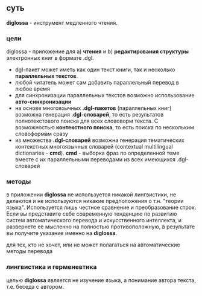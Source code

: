 ## суть

**diglossa** - инструмент медленного чтения.

### цели

diglossa - приложение для a) **чтения** и b) **редактирования структуры** электронных книг в формате .dgl.

- dgl-пакет может иметь как один текст книги, так и несколько **параллельных текстов**.
- любой читатель может сам добавить параллельный перевод в любое время
- для синхронизации параллельных текстов возможно использование **авто-синхронизации**
- на основе многоязычных **.dgl-пакетов** (параллельных книг) возможна генерация **.dgl-словарей**, то есть результатов полнотекстового поиска для всех слововорм текста. С возможностью **контекстного поиска**, то есть поиска по нескольким словоформам сразу
- из множества **.dgl-словарей** возможна генерация тематических контекстных многоязычных словарей (contextual multilingual dictionaries - **cmd**). **cmd** - выборка фраз по определенной теме вместе с их параллельными переводами из всех имеющихся .dgl-словарей

### методы

в приложении **diglossa** не используется никакой лингвистики, не делаются и не используются никакие предположения о т.н. "теории языка". Используется лишь честное сравнение и преобразование строк. Если вы представите себе современную тенденцию по развитию систем автоматического перевода и искусственного интеллекта, и развернете ее мысленно на полностью противоположную, в результате вы получите указание именно на **diglossa**.

для тех, кто не хочет, или не может полагаться на автоматические методы перевода

### лингвистика и герменевтика

целью **diglossa** является не изучение языка, а понимание автора текста, т.е. беседа с автором.
